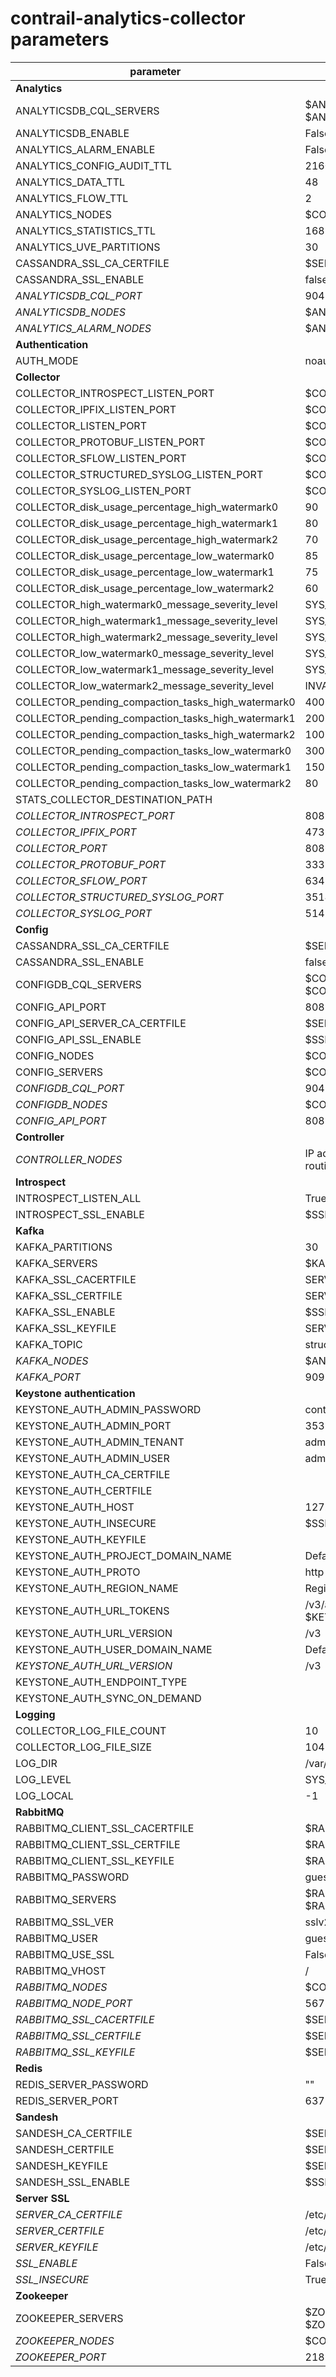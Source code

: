# contrail-analytics-collector parameters

| parameter                                          | default                                                                 |
| -------------------------------------------------- | ----------------------------------------------------------------------- |
| **Analytics**                                      |                                                                         |
| ANALYTICSDB_CQL_SERVERS                            | $ANALYTICSDB_NODES with $ANALYTICSDB_CQL_PORT                           |
| ANALYTICSDB_ENABLE                                 | False                                                                   |
| ANALYTICS_ALARM_ENABLE                             | False                                                                   |
| ANALYTICS_CONFIG_AUDIT_TTL                         | 2160                                                                    |
| ANALYTICS_DATA_TTL                                 | 48                                                                      |
| ANALYTICS_FLOW_TTL                                 | 2                                                                       |
| ANALYTICS_NODES                                    | $CONTROLLER_NODES                                                       |
| ANALYTICS_STATISTICS_TTL                           | 168                                                                     |
| ANALYTICS_UVE_PARTITIONS                           | 30                                                                      |
| CASSANDRA_SSL_CA_CERTFILE                          | $SERVER_CA_CERTFILE                                                     |
| CASSANDRA_SSL_ENABLE                               | false                                                                   |
| *ANALYTICSDB_CQL_PORT*                             | 9042                                                                    |
| *ANALYTICSDB_NODES*                                | $ANALYTICS_NODES                                                        |
| *ANALYTICS_ALARM_NODES*                            | $ANALYTICSDB_NODES                                                      |
| **Authentication**                                 |                                                                         |
| AUTH_MODE                                          | noauth                                                                  |
| **Сollector**                                      |                                                                         |
| COLLECTOR_INTROSPECT_LISTEN_PORT                   | $COLLECTOR_INTROSPECT_PORT                                              |
| COLLECTOR_IPFIX_LISTEN_PORT                        | $COLLECTOR_IPFIX_PORT                                                   |
| COLLECTOR_LISTEN_PORT                              | $COLLECTOR_PORT                                                         |
| COLLECTOR_PROTOBUF_LISTEN_PORT                     | $COLLECTOR_PROTOBUF_PORT                                                |
| COLLECTOR_SFLOW_LISTEN_PORT                        | $COLLECTOR_SFLOW_PORT                                                   |
| COLLECTOR_STRUCTURED_SYSLOG_LISTEN_PORT            | $COLLECTOR_STRUCTURED_SYSLOG_PORT                                       |
| COLLECTOR_SYSLOG_LISTEN_PORT                       | $COLLECTOR_SYSLOG_PORT                                                  |
| COLLECTOR_disk_usage_percentage_high_watermark0    | 90                                                                      |
| COLLECTOR_disk_usage_percentage_high_watermark1    | 80                                                                      |
| COLLECTOR_disk_usage_percentage_high_watermark2    | 70                                                                      |
| COLLECTOR_disk_usage_percentage_low_watermark0     | 85                                                                      |
| COLLECTOR_disk_usage_percentage_low_watermark1     | 75                                                                      |
| COLLECTOR_disk_usage_percentage_low_watermark2     | 60                                                                      |
| COLLECTOR_high_watermark0_message_severity_level   | SYS_EMERG                                                               |
| COLLECTOR_high_watermark1_message_severity_level   | SYS_ERR                                                                 |
| COLLECTOR_high_watermark2_message_severity_level   | SYS_DEBUG                                                               |
| COLLECTOR_low_watermark0_message_severity_level    | SYS_ALERT                                                               |
| COLLECTOR_low_watermark1_message_severity_level    | SYS_WARN                                                                |
| COLLECTOR_low_watermark2_message_severity_level    | INVALID                                                                 |
| COLLECTOR_pending_compaction_tasks_high_watermark0 | 400                                                                     |
| COLLECTOR_pending_compaction_tasks_high_watermark1 | 200                                                                     |
| COLLECTOR_pending_compaction_tasks_high_watermark2 | 100                                                                     |
| COLLECTOR_pending_compaction_tasks_low_watermark0  | 300                                                                     |
| COLLECTOR_pending_compaction_tasks_low_watermark1  | 150                                                                     |
| COLLECTOR_pending_compaction_tasks_low_watermark2  | 80                                                                      |
| STATS_COLLECTOR_DESTINATION_PATH                   |                                                                         |
| *COLLECTOR_INTROSPECT_PORT*                        | 8089                                                                    |
| *COLLECTOR_IPFIX_PORT*                             | 4739                                                                    |
| *COLLECTOR_PORT*                                   | 8086                                                                    |
| *COLLECTOR_PROTOBUF_PORT*                          | 3333                                                                    |
| *COLLECTOR_SFLOW_PORT*                             | 6343                                                                    |
| *COLLECTOR_STRUCTURED_SYSLOG_PORT*                 | 3514                                                                    |
| *COLLECTOR_SYSLOG_PORT*                            | 514                                                                     |
| **Сonfig**                                         |                                                                         |
| CASSANDRA_SSL_CA_CERTFILE                          | $SERVER_CA_CERTFILE                                                     |
| CASSANDRA_SSL_ENABLE                               | false                                                                   |
| CONFIGDB_CQL_SERVERS                               | $CONFIGDB_NODES with $CONFIGDB_CQL_PORT                                 |
| CONFIG_API_PORT                                    | 8082                                                                    |
| CONFIG_API_SERVER_CA_CERTFILE                      | $SERVER_CA_CERTFILE                                                     |
| CONFIG_API_SSL_ENABLE                              | $SSL_ENABLE                                                             |
| CONFIG_NODES                                       | $CONTROLLER_NODES                                                       |
| CONFIG_SERVERS                                     | $CONFIG_NODES with $CONFIG_API_PORT                                     |
| *CONFIGDB_CQL_PORT*                                | 9041                                                                    |
| *CONFIGDB_NODES*                                   | $CONFIG_NODES                                                           |
| *CONFIG_API_PORT*                                  | 8082                                                                    |
| **Controller**                                     |                                                                         |
| *CONTROLLER_NODES*                                 | IP address of the NIC performs default routing                          |
| **Introspect**                                     |                                                                         |
| INTROSPECT_LISTEN_ALL                              | True                                                                    |
| INTROSPECT_SSL_ENABLE                              | $SSL_ENABLE                                                             |
| **Kafka**                                          |                                                                         |
| KAFKA_PARTITIONS                                   | 30                                                                      |
| KAFKA_SERVERS                                      | $KAFKA_NODES with $KAFKA_PORT                                           |
| KAFKA_SSL_CACERTFILE                               | SERVER_CA_CERTFILE                                                      |
| KAFKA_SSL_CERTFILE                                 | SERVER_CERTFILE                                                         |
| KAFKA_SSL_ENABLE                                   | $SSL_ENABLE                                                             |
| KAFKA_SSL_KEYFILE                                  | SERVER_KEYFILE                                                          |
| KAFKA_TOPIC                                        | structured_syslog_topic                                                 |
| *KAFKA_NODES*                                      | $ANALYTICS_ALARM_NODES                                                  |
| *KAFKA_PORT*                                       | 9092                                                                    |
| **Keystone authentication**                        |                                                                         |
| KEYSTONE_AUTH_ADMIN_PASSWORD                       | contrail123                                                             |
| KEYSTONE_AUTH_ADMIN_PORT                           | 35357                                                                   |
| KEYSTONE_AUTH_ADMIN_TENANT                         | admin                                                                   |
| KEYSTONE_AUTH_ADMIN_USER                           | admin                                                                   |
| KEYSTONE_AUTH_CA_CERTFILE                          |                                                                         |
| KEYSTONE_AUTH_CERTFILE                             |                                                                         |
| KEYSTONE_AUTH_HOST                                 | 127.0.0.1                                                               |
| KEYSTONE_AUTH_INSECURE                             | $SSL_INSECURE                                                           |
| KEYSTONE_AUTH_KEYFILE                              |                                                                         |
| KEYSTONE_AUTH_PROJECT_DOMAIN_NAME                  | Default                                                                 |
| KEYSTONE_AUTH_PROTO                                | http                                                                    |
| KEYSTONE_AUTH_REGION_NAME                          | RegionOne                                                               |
| KEYSTONE_AUTH_URL_TOKENS                           | /v3/auth/tokens or /v2.0/tokens in depned on $KEYSTONE_AUTH_URL_VERSION |
| KEYSTONE_AUTH_URL_VERSION                          | /v3                                                                     |
| KEYSTONE_AUTH_USER_DOMAIN_NAME                     | Default                                                                 |
| *KEYSTONE_AUTH_URL_VERSION*                        | /v3                                                                     |
| KEYSTONE_AUTH_ENDPOINT_TYPE                        |                                                                         |
| KEYSTONE_AUTH_SYNC_ON_DEMAND                       |                                                                         |
| **Logging**                                        |                                                                         |
| COLLECTOR_LOG_FILE_COUNT                           | 10                                                                      |
| COLLECTOR_LOG_FILE_SIZE                            | 1048576                                                                 |
| LOG_DIR                                            | /var/log/contrail                                                       |
| LOG_LEVEL                                          | SYS_NOTICE                                                              |
| LOG_LOCAL                                          | -1                                                                      |
| **RabbitMQ**                                       |                                                                         |
| RABBITMQ_CLIENT_SSL_CACERTFILE                     | $RABBITMQ_SSL_CACERTFILE                                                |
| RABBITMQ_CLIENT_SSL_CERTFILE                       | $RABBITMQ_SSL_CERTFILE                                                  |
| RABBITMQ_CLIENT_SSL_KEYFILE                        | $RABBITMQ_SSL_KEYFILE                                                   |
| RABBITMQ_PASSWORD                                  | guest                                                                   |
| RABBITMQ_SERVERS                                   | $RABBITMQ_NODES with $RABBITMQ_NODE_PORT                                |
| RABBITMQ_SSL_VER                                   | sslv23                                                                  |
| RABBITMQ_USER                                      | guest                                                                   |
| RABBITMQ_USE_SSL                                   | False                                                                   |
| RABBITMQ_VHOST                                     | /                                                                       |
| *RABBITMQ_NODES*                                   | $CONFIGDB_NODES                                                         |
| *RABBITMQ_NODE_PORT*                               | 5673                                                                    |
| *RABBITMQ_SSL_CACERTFILE*                          | $SERVER_CA_CERTFILE                                                     |
| *RABBITMQ_SSL_CERTFILE*                            | $SERVER_CERTFILE                                                        |
| *RABBITMQ_SSL_KEYFILE*                             | $SERVER_KEYFILE                                                         |
| **Redis**                                          |                                                                         |
| REDIS_SERVER_PASSWORD                              | ""                                                                      |
| REDIS_SERVER_PORT                                  | 6379                                                                    |
| **Sandesh**                                        |                                                                         |
| SANDESH_CA_CERTFILE                                | $SERVER_CA_CERTFILE                                                     |
| SANDESH_CERTFILE                                   | $SERVER_CERTFILE                                                        |
| SANDESH_KEYFILE                                    | $SERVER_KEYFILE                                                         |
| SANDESH_SSL_ENABLE                                 | $SSL_ENABLE                                                             |
| **Server SSL**                                     |                                                                         |
| *SERVER_CA_CERTFILE*                               | /etc/contrail/ssl/certs/ca-cert.pem                                     |
| *SERVER_CERTFILE*                                  | /etc/contrail/ssl/certs/server.pem                                      |
| *SERVER_KEYFILE*                                   | /etc/contrail/ssl/private/server-privkey.pem                            |
| *SSL_ENABLE*                                       | False                                                                   |
| *SSL_INSECURE*                                     | True                                                                    |
| **Zookeeper**                                      |                                                                         |
| ZOOKEEPER_SERVERS                                  | $ZOOKEEPER_NODES with $ZOOKEEPER_PORT                                   |
| *ZOOKEEPER_NODES*                                  | $CONFIGDB_NODES                                                         |
| *ZOOKEEPER_PORT*                                   | 2181                                                                    |
